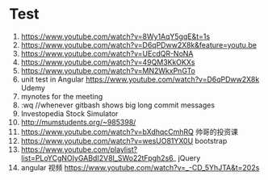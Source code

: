 # Test
  1. https://www.youtube.com/watch?v=8Wy1AqY5gqE&t=1s
  2. https://www.youtube.com/watch?v=D6qPDww2X8k&feature=youtu.be
  3. https://www.youtube.com/watch?v=UEcdQR-NoNA
  4. https://www.youtube.com/watch?v=49QM3KkOKXs
  5. https://www.youtube.com/watch?v=MN2WkxPnGTo
  6. unit test in Angular https://www.youtube.com/watch?v=D6qPDww2X8k Udemy
  7. mynotes for the meeting
  8. :wq //whenever gitbash shows big long commit messages
  9. Investopedia Stock Simulator
  10. http://mumstudents.org/~985398/
  11. https://www.youtube.com/watch?v=bXdhqcCmhRQ  帅哥的投资课
  12. https://www.youtube.com/watch?v=wesUO81YX0U bootstrap
  13. https://www.youtube.com/playlist?list=PLoYCgNOIyGABdI2V8I_SWo22tFpgh2s6_ jQuery
  14. angular 视频 https://www.youtube.com/watch?v=_-CD_5YhJTA&t=202s

